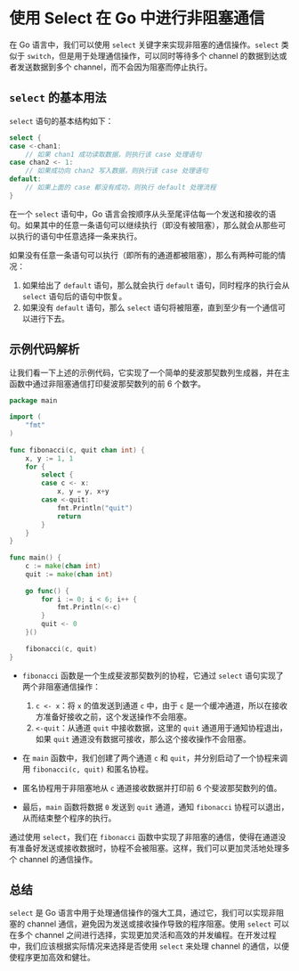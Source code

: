 # 使用 Select 在 Go 中进行非阻塞通信

在 Go 语言中，我们可以使用 `select` 关键字来实现非阻塞的通信操作。`select` 类似于 `switch`，但是用于处理通信操作，可以同时等待多个 channel 的数据到达或者发送数据到多个 channel，而不会因为阻塞而停止执行。

## `select` 的基本用法

`select` 语句的基本结构如下：

```go
select {
case <-chan1:
    // 如果 chan1 成功读取数据，则执行该 case 处理语句
case chan2 <- 1:
    // 如果成功向 chan2 写入数据，则执行该 case 处理语句
default:
    // 如果上面的 case 都没有成功，则执行 default 处理流程
}
```

在一个 `select` 语句中，Go 语言会按顺序从头至尾评估每一个发送和接收的语句。如果其中的任意一条语句可以继续执行（即没有被阻塞），那么就会从那些可以执行的语句中任意选择一条来执行。

如果没有任意一条语句可以执行（即所有的通道都被阻塞），那么有两种可能的情况：

1. 如果给出了 `default` 语句，那么就会执行 `default` 语句，同时程序的执行会从 `select` 语句后的语句中恢复。
2. 如果没有 `default` 语句，那么 `select` 语句将被阻塞，直到至少有一个通信可以进行下去。

## 示例代码解析

让我们看一下上述的示例代码，它实现了一个简单的斐波那契数列生成器，并在主函数中通过非阻塞通信打印斐波那契数列的前 6 个数字。

```go
package main
 
import (
    "fmt"
)
 
func fibonacci(c, quit chan int) {
    x, y := 1, 1
    for {
        select {
        case c <- x:
            x, y = y, x+y
        case <-quit:
            fmt.Println("quit")
            return
        }
    }
}
 
func main() {
    c := make(chan int)
    quit := make(chan int)
 
    go func() {
        for i := 0; i < 6; i++ {
            fmt.Println(<-c)
        }
        quit <- 0
    }()
 
    fibonacci(c, quit)
}
```

- `fibonacci` 函数是一个生成斐波那契数列的协程，它通过 `select` 语句实现了两个非阻塞通信操作：
  1. `c <- x`：将 `x` 的值发送到通道 `c` 中，由于 `c` 是一个缓冲通道，所以在接收方准备好接收之前，这个发送操作不会阻塞。
  2. `<-quit`：从通道 `quit` 中接收数据，这里的 `quit` 通道用于通知协程退出，如果 `quit` 通道没有数据可接收，那么这个接收操作不会阻塞。

- 在 `main` 函数中，我们创建了两个通道 `c` 和 `quit`，并分别启动了一个协程来调用 `fibonacci(c, quit)` 和匿名协程。
- 匿名协程用于非阻塞地从 `c` 通道接收数据并打印前 6 个斐波那契数列的值。
- 最后，`main` 函数将数据 `0` 发送到 `quit` 通道，通知 `fibonacci` 协程可以退出，从而结束整个程序的执行。

通过使用 `select`，我们在 `fibonacci` 函数中实现了非阻塞的通信，使得在通道没有准备好发送或接收数据时，协程不会被阻塞。这样，我们可以更加灵活地处理多个 channel 的通信操作。

## 总结

`select` 是 Go 语言中用于处理通信操作的强大工具，通过它，我们可以实现非阻塞的 channel 通信，避免因为发送或接收操作导致的程序阻塞。使用 `select` 可以在多个 channel 之间进行选择，实现更加灵活和高效的并发编程。在开发过程中，我们应该根据实际情况来选择是否使用 `select` 来处理 channel 的通信，以便使程序更加高效和健壮。